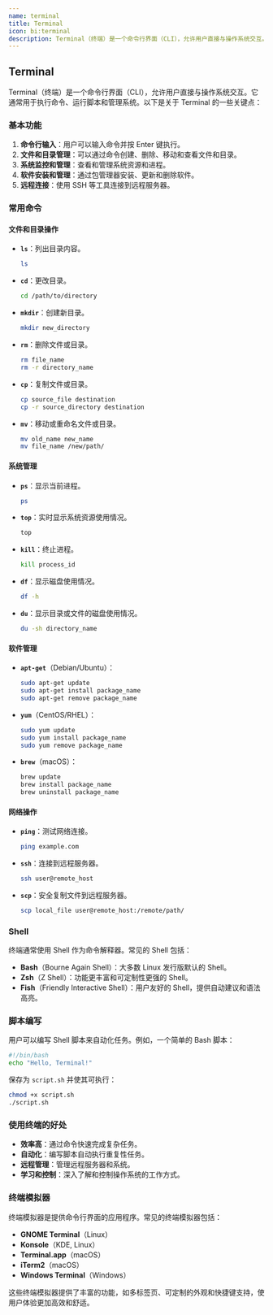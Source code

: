```yaml
---
name: terminal
title: Terminal
icon: bi:terminal
description: Terminal（终端）是一个命令行界面（CLI），允许用户直接与操作系统交互。它通常用于执行命令、运行脚本和管理系统。
---
```


## Terminal

Terminal（终端）是一个命令行界面（CLI），允许用户直接与操作系统交互。它通常用于执行命令、运行脚本和管理系统。以下是关于 Terminal 的一些关键点：

### 基本功能

1. **命令行输入**：用户可以输入命令并按 Enter 键执行。
2. **文件和目录管理**：可以通过命令创建、删除、移动和查看文件和目录。
3. **系统监控和管理**：查看和管理系统资源和进程。
4. **软件安装和管理**：通过包管理器安装、更新和删除软件。
5. **远程连接**：使用 SSH 等工具连接到远程服务器。

### 常用命令

#### 文件和目录操作

- **`ls`**：列出目录内容。

  ```sh
  ls
  ```

- **`cd`**：更改目录。

  ```sh
  cd /path/to/directory
  ```

- **`mkdir`**：创建新目录。

  ```sh
  mkdir new_directory
  ```

- **`rm`**：删除文件或目录。

  ```sh
  rm file_name
  rm -r directory_name
  ```

- **`cp`**：复制文件或目录。

  ```sh
  cp source_file destination
  cp -r source_directory destination
  ```

- **`mv`**：移动或重命名文件或目录。
  ```sh
  mv old_name new_name
  mv file_name /new/path/
  ```

#### 系统管理

- **`ps`**：显示当前进程。

  ```sh
  ps
  ```

- **`top`**：实时显示系统资源使用情况。

  ```sh
  top
  ```

- **`kill`**：终止进程。

  ```sh
  kill process_id
  ```

- **`df`**：显示磁盘使用情况。

  ```sh
  df -h
  ```

- **`du`**：显示目录或文件的磁盘使用情况。
  ```sh
  du -sh directory_name
  ```

#### 软件管理

- **`apt-get`**（Debian/Ubuntu）：

  ```sh
  sudo apt-get update
  sudo apt-get install package_name
  sudo apt-get remove package_name
  ```

- **`yum`**（CentOS/RHEL）：

  ```sh
  sudo yum update
  sudo yum install package_name
  sudo yum remove package_name
  ```

- **`brew`**（macOS）：
  ```sh
  brew update
  brew install package_name
  brew uninstall package_name
  ```

#### 网络操作

- **`ping`**：测试网络连接。

  ```sh
  ping example.com
  ```

- **`ssh`**：连接到远程服务器。

  ```sh
  ssh user@remote_host
  ```

- **`scp`**：安全复制文件到远程服务器。
  ```sh
  scp local_file user@remote_host:/remote/path/
  ```

### Shell

终端通常使用 Shell 作为命令解释器。常见的 Shell 包括：

- **Bash**（Bourne Again Shell）：大多数 Linux 发行版默认的 Shell。
- **Zsh**（Z Shell）：功能更丰富和可定制性更强的 Shell。
- **Fish**（Friendly Interactive Shell）：用户友好的 Shell，提供自动建议和语法高亮。

### 脚本编写

用户可以编写 Shell 脚本来自动化任务。例如，一个简单的 Bash 脚本：

```sh
#!/bin/bash
echo "Hello, Terminal!"
```

保存为 `script.sh` 并使其可执行：

```sh
chmod +x script.sh
./script.sh
```

### 使用终端的好处

- **效率高**：通过命令快速完成复杂任务。
- **自动化**：编写脚本自动执行重复性任务。
- **远程管理**：管理远程服务器和系统。
- **学习和控制**：深入了解和控制操作系统的工作方式。

### 终端模拟器

终端模拟器是提供命令行界面的应用程序。常见的终端模拟器包括：

- **GNOME Terminal**（Linux）
- **Konsole**（KDE, Linux）
- **Terminal.app**（macOS）
- **iTerm2**（macOS）
- **Windows Terminal**（Windows）

这些终端模拟器提供了丰富的功能，如多标签页、可定制的外观和快捷键支持，使用户体验更加高效和舒适。
